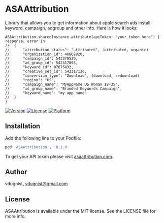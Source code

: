 # ASAAttribution

Library that allows you to get information about apple search ads install keyword, campaign, adgroup and other info. Here is how it looks:
```
ASAAttribution.sharedInstance.attribute(apiToken: "your_token_here") { response, error in
// 	{
// 		"attribution_status": "attributed", (attributed, organic)
// 		"organization_id": 40669820,
// 		"campaign_id": 542370539,
// 		"ad_group_id": 542317095,
// 		"keyword_id": 87675432,
// 		"creative_set_id": 542317136,
// 		"conversion_type": "Download", (download, redownload)
// 		"region": "US",
// 		"campaign_name": "MyAppName US Woman 18-35",
// 		"ad_group_name": "Branded Keywords Campaign",
// 		"keyword_name": "my app name"
// 	}
}
```


[![Version](https://img.shields.io/cocoapods/v/ASAAttribution.svg?style=flat)](https://cocoapods.org/pods/ASAAttribution)
[![License](https://img.shields.io/cocoapods/l/ASAAttribution.svg?style=flat)](https://cocoapods.org/pods/ASAAttribution)
[![Platform](https://img.shields.io/cocoapods/p/ASAAttribution.svg?style=flat)](https://cocoapods.org/pods/ASAAttribution)

## Installation

Add the following line to your Podfile:

```ruby
pod 'ASAAttribution', '0.1.0'
```

To get your API token please visit [asaattribution.com](https://asaattribution.com).

## Author

vdugnist, vdugnist@gmail.com

## License

ASAAttribution is available under the MIT license. See the LICENSE file for more info.


